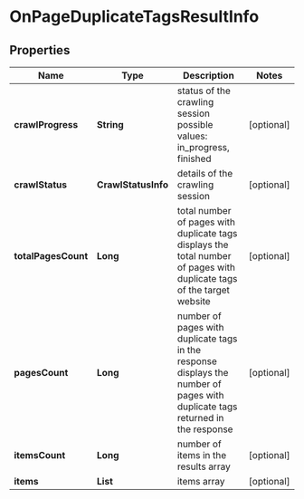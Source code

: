 # OnPageDuplicateTagsResultInfo


## Properties

| Name | Type | Description | Notes |
|------------ | ------------- | ------------- | -------------|
**crawlProgress** | **String** | status of the crawling session<br>possible values: in_progress, finished |[optional]|
**crawlStatus** | **CrawlStatusInfo** | details of the crawling session |[optional]|
**totalPagesCount** | **Long** | total number of pages with duplicate tags<br>displays the total number of pages with duplicate tags of the target website |[optional]|
**pagesCount** | **Long** | number of pages with duplicate tags in the response<br>displays the number of pages with duplicate tags returned in the response |[optional]|
**itemsCount** | **Long** | number of items in the results array |[optional]|
**items** | **List<OnPageDuplicateTagsItem>** | items array |[optional]|